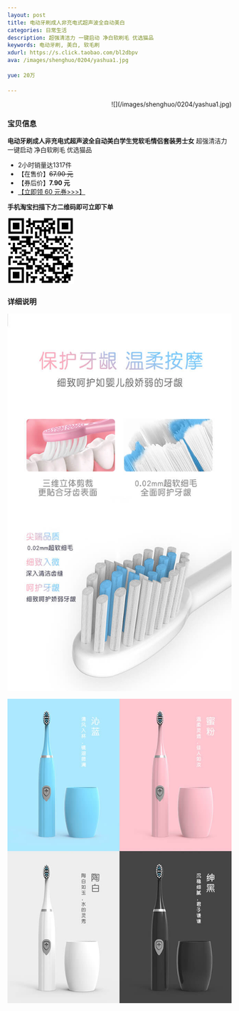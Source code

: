 ```yaml
---
layout: post
title: 电动牙刷成人非充电式超声波全自动美白
categories: 日常生活
description: 超强清洁力 一键启动 净白软刷毛 优选猫品
keywords: 电动牙刷, 美白, 软毛刷
xdurl: https://s.click.taobao.com/bl2dbpv
ava: /images/shenghuo/0204/yashua1.jpg

yue: 20万

---
```


<div style="text-align:right;">
![](/images/shenghuo/0204/yashua1.jpg)
</div>

### 宝贝信息
**电动牙刷成人非充电式超声波全自动美白学生党软毛情侣套装男士女**
超强清洁力 一键启动 净白软刷毛 优选猫品

* 2小时销量达1317件
* 【在售价】~~67.90 元~~
* 【券后价】**7.90 元**
* [【立即领 60 元券>>>】](https://s.click.taobao.com/bl2dbpv)

**手机淘宝扫描下方二维码即可立即下单**

![](/images/shenghuo/0204/yashuaimg.png)

### 详细说明

![](/images/shenghuo/0204/yashua2.jpg)

![](/images/shenghuo/0204/yashua3.jpg)
